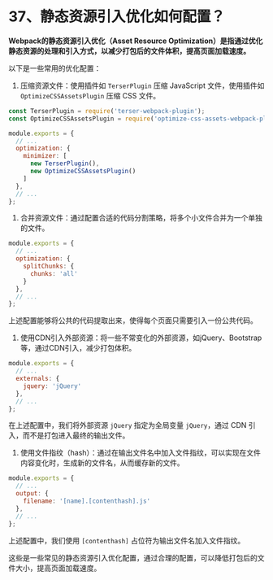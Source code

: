 # 37、静态资源引入优化如何配置？

**Webpack的静态资源引入优化（Asset Resource Optimization）是指通过优化静态资源的处理和引入方式，以减少打包后的文件体积，提高页面加载速度。**

以下是一些常用的优化配置：

1. 压缩资源文件：使用插件如 `TerserPlugin` 压缩 JavaScript 文件，使用插件如 `OptimizeCSSAssetsPlugin` 压缩 CSS 文件。

```javascript
const TerserPlugin = require('terser-webpack-plugin');
const OptimizeCSSAssetsPlugin = require('optimize-css-assets-webpack-plugin');

module.exports = {
  // ...
  optimization: {
    minimizer: [
      new TerserPlugin(),
      new OptimizeCSSAssetsPlugin()
    ]
  },
  // ...
};
```

1. 合并资源文件：通过配置合适的代码分割策略，将多个小文件合并为一个单独的文件。

```javascript
module.exports = {
  // ...
  optimization: {
    splitChunks: {
      chunks: 'all'
    }
  },
  // ...
};
```

上述配置能够将公共的代码提取出来，使得每个页面只需要引入一份公共代码。

1. 使用CDN引入外部资源：将一些不常变化的外部资源，如jQuery、Bootstrap等，通过CDN引入，减少打包体积。

```javascript
module.exports = {
  // ...
  externals: {
    jquery: 'jQuery'
  },
  // ...
};
```

在上述配置中，我们将外部资源 `jQuery` 指定为全局变量 `jQuery`，通过 CDN 引入，而不是打包进入最终的输出文件。

1. 使用文件指纹（hash）：通过在输出文件名中加入文件指纹，可以实现在文件内容变化时，生成新的文件名，从而缓存新的文件。

```javascript
module.exports = {
  // ...
  output: {
    filename: '[name].[contenthash].js'
  },
  // ...
};
```

上述配置中，我们使用 `[contenthash]` 占位符为输出文件名加入文件指纹。

这些是一些常见的静态资源引入优化配置，通过合理的配置，可以降低打包后的文件大小，提高页面加载速度。
